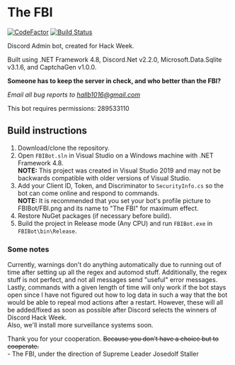 # The FBI

[![CodeFactor](https://www.codefactor.io/repository/github/the-mighty-mo/fbibot/badge)](https://www.codefactor.io/repository/github/the-mighty-mo/fbibot)
[![Build Status](https://hallb1016.visualstudio.com/FBIBot/_apis/build/status/the-mighty-mo.FBIBot?branchName=master)](https://hallb1016.visualstudio.com/FBIBot/_build/latest?definitionId=2&branchName=master)

Discord Admin bot, created for Hack Week.

Built using .NET Framework 4.8, Discord.Net v2.2.0, Microsoft.Data.Sqlite v3.1.6, and CaptchaGen v1.0.0.

**Someone has to keep the server in check, and who better than the FBI?**

*Email all bug reports to hallb1016@gmail.com*

This bot requires permissions: 289533110

## Build instructions

1. Download/clone the repository.
2. Open `FBIBot.sln` in Visual Studio on a Windows machine with .NET Framework 4.8.  
**NOTE:** This project was created in Visual Studio 2019 and may not be backwards compatible with older versions of Visual Studio.
3. Add your Client ID, Token, and Discriminator to `SecurityInfo.cs` so the bot can come online and respond to commands.  
**NOTE:** It is recommended that you set your bot's profile picture to FBIBot/FBI.png and its name to "The FBI" for maximum effect.
4. Restore NuGet packages (if necessary before build).
5. Build the project in Release mode (Any CPU) and run `FBIBot.exe` in `FBIBot\bin\Release`.

### Some notes

Currently, warnings don't do anything automatically due to running out of time after setting up all the regex and automod stuff. Additionally, the regex stuff is not perfect, and not all messages send "useful" error messages. Lastly, commands with a given length of time will only work if the bot stays open since I have not figured out how to log data in such a way that the bot would be able to repeal mod actions after a restart. However, these will all be added/fixed as soon as possible after Discord selects the winners of Discord Hack Week.  
Also, we'll install more surveillance systems soon.

Thank you for your cooperation. ~~Because you don't have a choice but to cooperate.~~  
\- The FBI, under the direction of Supreme Leader Josedolf Staller
